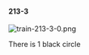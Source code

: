 #### 213-3
![train-213-3-0.png](https://github.com/lil-lab/nlvr/raw/master/nlvr/train/images/15/train-213-3-0.png "train-213-3-0.png")

There is 1 black circle